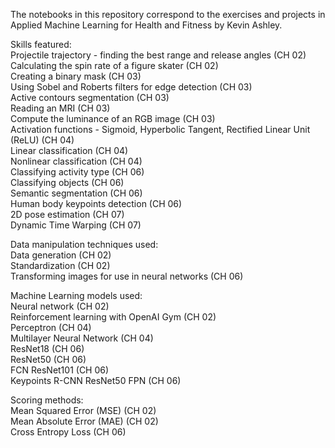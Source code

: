 The notebooks in this repository correspond to the exercises and projects in Applied Machine Learning for Health and Fitness by Kevin Ashley.

Skills featured:  
Projectile trajectory - finding the best range and release angles (CH 02)  
Calculating the spin rate of a figure skater (CH 02)  
Creating a binary mask (CH 03)  
Using Sobel and Roberts filters for edge detection (CH 03)  
Active contours segmentation (CH 03)  
Reading an MRI (CH 03)  
Compute the luminance of an RGB image (CH 03)  
Activation functions - Sigmoid, Hyperbolic Tangent, Rectified Linear Unit (ReLU) (CH 04)  
Linear classification (CH 04)  
Nonlinear classification (CH 04)  
Classifying activity type (CH 06)  
Classifying objects (CH 06)  
Semantic segmentation (CH 06)  
Human body keypoints detection (CH 06)  
2D pose estimation (CH 07)  
Dynamic Time Warping (CH 07)

Data manipulation techniques used:  
Data generation (CH 02)  
Standardization (CH 02)  
Transforming images for use in neural networks (CH 06)

Machine Learning models used:  
Neural network (CH 02)  
Reinforcement learning with OpenAI Gym (CH 02)  
Perceptron (CH 04)  
Multilayer Neural Network (CH 04)  
ResNet18 (CH 06)  
ResNet50 (CH 06)  
FCN ResNet101 (CH 06)  
Keypoints R-CNN ResNet50 FPN (CH 06)

Scoring methods:  
Mean Squared Error (MSE) (CH 02)  
Mean Absolute Error (MAE) (CH 02)  
Cross Entropy Loss (CH 06)